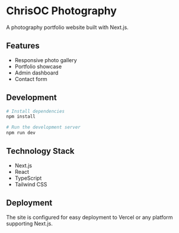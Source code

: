 # ChrisOC Photography

A photography portfolio website built with Next.js.

## Features

- Responsive photo gallery
- Portfolio showcase
- Admin dashboard
- Contact form

## Development

```bash
# Install dependencies
npm install

# Run the development server
npm run dev
```

## Technology Stack

- Next.js
- React
- TypeScript
- Tailwind CSS

## Deployment

The site is configured for easy deployment to Vercel or any platform supporting Next.js.
